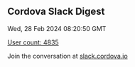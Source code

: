 ## Cordova Slack Digest
Wed, 28 Feb 2024 08:20:50 GMT

[User count: 4835](https://cordova.slack.com/)


Join the conversation at [slack.cordova.io](http://slack.cordova.io/)
